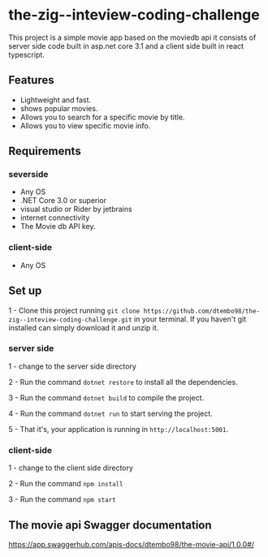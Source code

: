 # the-zig--inteview-coding-challenge

This project is a simple movie app based on the moviedb api it consists of server side code built in asp.net core 3.1 and a client side built in react typescript.
## Features

- Lightweight and fast.
- shows popular movies.
- Allows you to search for a specific movie by title.
- Allows you to view specific movie info.

## Requirements 
 ### severside

- Any OS
- .NET Core 3.0 or superior
- visual studio or Rider by jetbrains
- internet connectivity
- The Movie db API key.
### client-side
- Any OS


## Set up 

1 - Clone this project running `git clone https://github.com/dtembo98/the-zig--inteview-coding-challenge.git` in your terminal. If you haven't git installed can simply download it and unzip it.

### server side

1 - change to the server side directory 

2 - Run the command `dotnet restore` to install all the dependencies.

3 - Run the command `dotnet build` to compile the project.

4 - Run the command `dotnet run` to start serving the project.

5 - That it's, your application is running in `http://localhost:5001`.

### client-side 

1 - change to the client side directory 

2 - Run the command `npm install`

3 - Run the command `npm start`


## The movie api Swagger documentation

https://app.swaggerhub.com/apis-docs/dtembo98/the-movie-api/1.0.0#/
